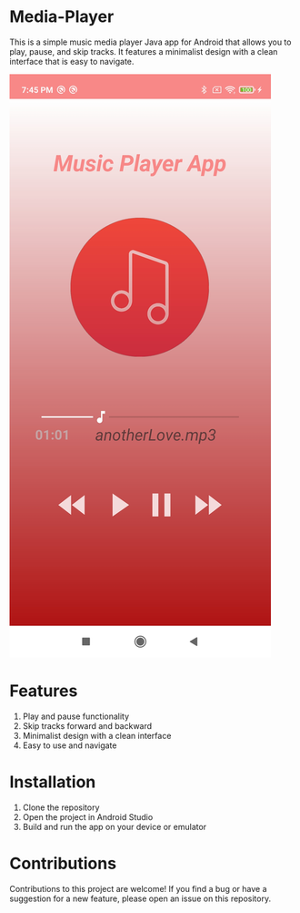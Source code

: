 # Media-Player

This is a simple music media player Java app for Android that allows you to play, pause, and skip tracks. It features a minimalist design with a clean interface that is easy to navigate.


![1](/img/media.jpg)

# Features

1. Play and pause functionality
2. Skip tracks forward and backward
3. Minimalist design with a clean interface
4. Easy to use and navigate



# Installation


1. Clone the repository
2. Open the project in Android Studio
3. Build and run the app on your device or emulator


# Contributions

Contributions to this project are welcome! If you find a bug or have a suggestion for a new feature, please open an issue on this repository.

